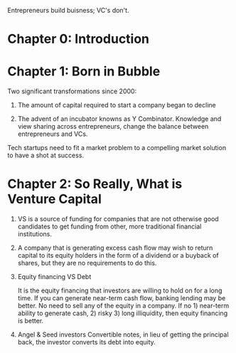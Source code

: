 Entrepreneurs build buisness; VC's don't.

# Chapter 0: Introduction

# Chapter 1: Born in Bubble
Two significant transformations since 2000:
1. The amount of capital required to start a company began to decline

1. The advent of an incubator knowns as Y Combinator. Knowledge and view sharing across entrepreneurs, change the balance between entrepreneurs and VCs.  


Tech startups need to fit a market problem to a compelling market solution to have a shot at success.

# Chapter 2: So Really, What is Venture Capital

1. VS is a source of funding for companies that are not otherwise good candidates to get funding from other, more traditional financial institutions. 

1. A company that is generating excess cash flow may wish to return capital to its equity holders in the form of a dividend or a buyback of shares, but they are no requirements to do this. 

1. Equity financing VS Debt 

    It is the equity financing that investors are willing to hold on for a long time. If you can generate near-term cash flow, banking lending may be better. No need to sell any of the equity in a company. If no 1) near-term ability to generate cash, 2) risky 3) long illiquidity,  then equity financing is better. 


1. Angel & Seed investors
Convertible notes, in lieu of getting the principal back, the investor converts its debt into equity. 
